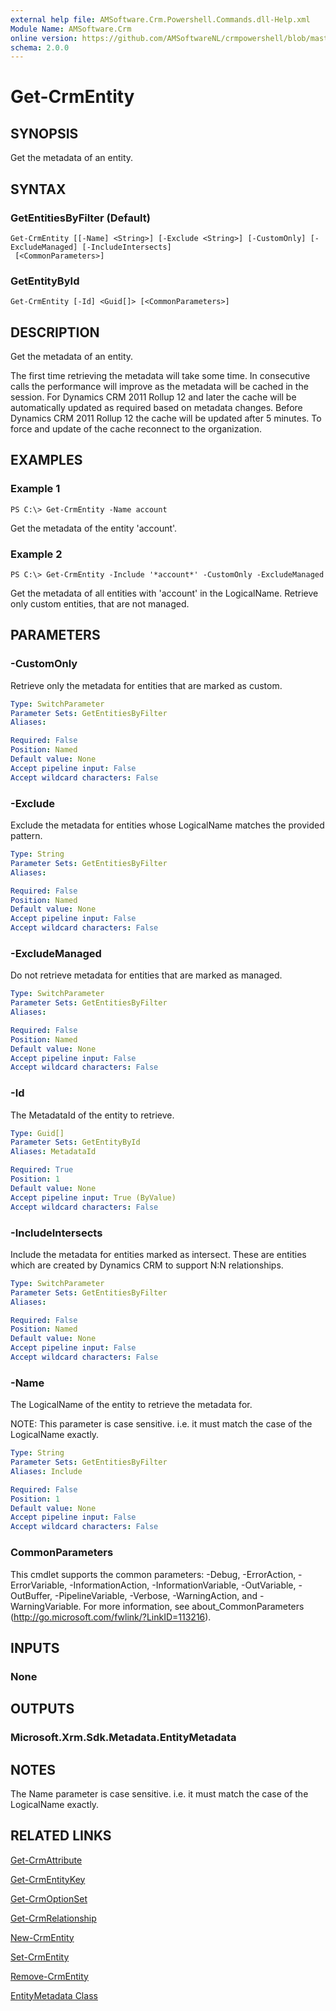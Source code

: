 ```yaml
---
external help file: AMSoftware.Crm.Powershell.Commands.dll-Help.xml
Module Name: AMSoftware.Crm
online version: https://github.com/AMSoftwareNL/crmpowershell/blob/master/docs/Get-CrmEntity.md
schema: 2.0.0
---
```


# Get-CrmEntity

## SYNOPSIS
Get the metadata of an entity.

## SYNTAX

### GetEntitiesByFilter (Default)
```
Get-CrmEntity [[-Name] <String>] [-Exclude <String>] [-CustomOnly] [-ExcludeManaged] [-IncludeIntersects]
 [<CommonParameters>]
```

### GetEntityById
```
Get-CrmEntity [-Id] <Guid[]> [<CommonParameters>]
```

## DESCRIPTION
Get the metadata of an entity. 

The first time retrieving the metadata will take some time. In consecutive calls the performance will improve as the metadata will be cached in the session. For Dynamics CRM 2011 Rollup 12 and later the cache will be automatically updated as required based on metadata changes. Before Dynamics CRM 2011 Rollup 12 the cache will be updated after 5 minutes. To force and update of the cache reconnect to the organization.

## EXAMPLES

### Example 1
```
PS C:\> Get-CrmEntity -Name account
```

Get the metadata of the entity 'account'.

### Example 2
```
PS C:\> Get-CrmEntity -Include '*account*' -CustomOnly -ExcludeManaged
```

Get the metadata of all entities with 'account' in the LogicalName. Retrieve only custom entities, that are not managed.

## PARAMETERS

### -CustomOnly
Retrieve only the metadata for entities that are marked as custom.

```yaml
Type: SwitchParameter
Parameter Sets: GetEntitiesByFilter
Aliases:

Required: False
Position: Named
Default value: None
Accept pipeline input: False
Accept wildcard characters: False
```

### -Exclude
Exclude the metadata for entities whose LogicalName matches the provided pattern.

```yaml
Type: String
Parameter Sets: GetEntitiesByFilter
Aliases:

Required: False
Position: Named
Default value: None
Accept pipeline input: False
Accept wildcard characters: False
```

### -ExcludeManaged
Do not retrieve metadata for entities that are marked as managed.

```yaml
Type: SwitchParameter
Parameter Sets: GetEntitiesByFilter
Aliases:

Required: False
Position: Named
Default value: None
Accept pipeline input: False
Accept wildcard characters: False
```

### -Id
The MetadataId of the entity to retrieve.

```yaml
Type: Guid[]
Parameter Sets: GetEntityById
Aliases: MetadataId

Required: True
Position: 1
Default value: None
Accept pipeline input: True (ByValue)
Accept wildcard characters: False
```

### -IncludeIntersects
Include the metadata for entities marked as intersect. These are entities which are created by Dynamics CRM to support N:N relationships.

```yaml
Type: SwitchParameter
Parameter Sets: GetEntitiesByFilter
Aliases:

Required: False
Position: Named
Default value: None
Accept pipeline input: False
Accept wildcard characters: False
```

### -Name
The LogicalName of the entity to retrieve the metadata for.

NOTE: This parameter is case sensitive. i.e. it must match the case of the LogicalName exactly.

```yaml
Type: String
Parameter Sets: GetEntitiesByFilter
Aliases: Include

Required: False
Position: 1
Default value: None
Accept pipeline input: False
Accept wildcard characters: False
```

### CommonParameters
This cmdlet supports the common parameters: -Debug, -ErrorAction, -ErrorVariable, -InformationAction, -InformationVariable, -OutVariable, -OutBuffer, -PipelineVariable, -Verbose, -WarningAction, and -WarningVariable. For more information, see about_CommonParameters (http://go.microsoft.com/fwlink/?LinkID=113216).

## INPUTS

### None
## OUTPUTS

### Microsoft.Xrm.Sdk.Metadata.EntityMetadata
## NOTES
The Name parameter is case sensitive. i.e. it must match the case of the LogicalName exactly.

## RELATED LINKS

[Get-CrmAttribute](Get-CrmAttribute.md)

[Get-CrmEntityKey](Get-CrmEntityKey.md)

[Get-CrmOptionSet](Get-CrmOptionSet.md)

[Get-CrmRelationship](Get-CrmRelationship.md)

[New-CrmEntity](New-CrmEntity.md)

[Set-CrmEntity](Set-CrmEntity.md)

[Remove-CrmEntity](Remove-CrmEntity.md)

[EntityMetadata Class](https://msdn.microsoft.com/library/microsoft.xrm.sdk.metadata.entitymetadata.aspx)
